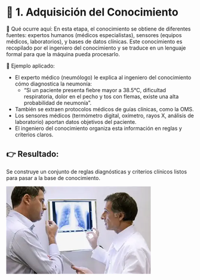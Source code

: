 # 🔹 1. Adquisición del Conocimiento

📌 Qué ocurre aquí:
En esta etapa, el conocimiento se obtiene de diferentes fuentes: expertos humanos (médicos especialistas), sensores (equipos médicos, laboratorios), y bases de datos clínicas. Este conocimiento es recopilado por el ingeniero del conocimiento y se traduce en un lenguaje formal para que la máquina pueda procesarlo.

📌 Ejemplo aplicado:

- El experto médico (neumólogo) le explica al ingeniero del conocimiento cómo diagnostica la neumonía:
    - “Si un paciente presenta fiebre mayor a 38.5°C, dificultad respiratoria, dolor en el pecho y tos con flemas, existe una alta probabilidad de neumonía”.
- También se extraen protocolos médicos de guías clínicas, como la OMS.
- Los sensores médicos (termómetro digital, oxímetro, rayos X, análisis de laboratorio) aportan datos objetivos del paciente.
- El ingeniero del conocimiento organiza esta información en reglas y criterios claros.

## 👉 Resultado: 
Se construye un conjunto de reglas diagnósticas y criterios clínicos listos para pasar a la base de conocimiento.

![alt text](image.png)